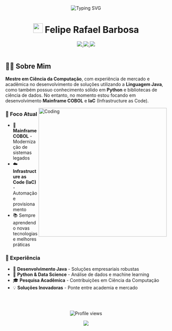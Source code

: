<div align="center">
  <img src="https://readme-typing-svg.herokuapp.com/?lines=Olá!+👋+Eu+sou+o+Felipe+Rafael+Barbosa;Mestre+em+Ciência+da+Computação&font=Fira%20Code&center=true&width=480&height=50&duration=4000&pause=1000" alt="Typing SVG" />
</div>

<h1 align="center">
  <img src="https://media.giphy.com/media/hvRJCLFzcasrR4ia7z/giphy.gif" width="30px"/>
  Felipe Rafael Barbosa
</h1>

<div align="center">
  <a href="https://linkedin.com/in/feliperafaelbarbosa">
    <img src="https://img.shields.io/badge/-LinkedIn-0077B5?style=for-the-badge&logo=Linkedin&logoColor=white"/>
  </a>
  <a href="mailto:felipebarbosawk@gmail.com">
    <img src="https://img.shields.io/badge/-Email-D14836?style=for-the-badge&logo=Gmail&logoColor=white"/>
  </a>
  <a href="https://feliperafaelbarbosa.github.io">
    <img src="https://img.shields.io/badge/-Website-181717?style=for-the-badge&logo=GitHub&logoColor=white"/>
  </a>
</div>

<br/>

## 👨‍💻 Sobre Mim

**Mestre em Ciência da Computação**, com experiência de mercado e acadêmica no desenvolvimento de soluções utilizando a **Linguagem Java**, como também possuo conhecimento sólido em **Python** e bibliotecas de ciência de dados. No entanto, no momento estou focando em desenvolvimento **Mainframe COBOL** e **IaC** (Infrastructure as Code).

<img align="right" alt="Coding" width="400" src="https://media.giphy.com/media/LmNwrBhejkK9EFP504/giphy.gif">

### 🎯 Foco Atual
- 🔭 **Mainframe COBOL** - Modernização de sistemas legados
- ☁️ **Infrastructure as Code (IaC)** - Automação e provisionamento
- 📚 Sempre aprendendo novas tecnologias e melhores práticas

### 🚀 Experiência
- 💼 **Desenvolvimento Java** - Soluções empresariais robustas
- 🐍 **Python & Data Science** - Análise de dados e machine learning
- 🎓 **Pesquisa Acadêmica** - Contribuições em Ciência da Computação
- 💡 **Soluções Inovadoras** - Ponte entre academia e mercado

<br clear="right"/>
<br/>
<div align="center">
  <p>
    <img src="https://komarev.com/ghpvc/?username=feliperafaelbarbosa&color=blueviolet&style=flat-square&label=Profile+Views" alt="Profile views" />
  </p>
  
  <img src="https://capsule-render.vercel.app/api?type=waving&color=gradient&height=100&section=footer"/>
</div>
